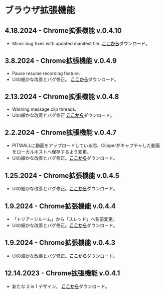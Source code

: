 # ブラウザ拡張機能

## 4.18.2024 - Chrome拡張機能 v.0.4.10

- Minor bug fixes with updated manifest file. [**ここから**](https://drive.google.com/drive/folders/1KQhEO\_SMMr\_kfwVEthifNThVUM6TRTbh?usp=drive\_link)ダウンロード。

## 3.8.2024 - Chrome拡張機能 v.0.4.9

- Pause resume recording feature.
- UIの細かな改善とバグ修正。 [**ここから**](https://drive.google.com/drive/folders/1KQhEO\_SMMr\_kfwVEthifNThVUM6TRTbh?usp=drive\_link)ダウンロード。

## 2.13.2024 - Chrome拡張機能 v.0.4.8

- Warning message clip threads.
- UIの細かな改善とバグ修正 [**ここから**](https://drive.google.com/drive/folders/1KQhEO\_SMMr\_kfwVEthifNThVUM6TRTbh?usp=drive\_link)ダウンロード。

## 2.2.2024 - Chrome拡張機能 v.0.4.7

- PITWALLに動画をアップロードしている間、Clipperがキャプチャした動画をローカルホストへ保存するよう変更。
- UIの細かな改善とバグ修正。[**ここから**](https://drive.google.com/drive/folders/1KQhEO\_SMMr\_kfwVEthifNThVUM6TRTbh?usp=drive\_link)ダウンロード。

## 1.25.2024 - Chrome拡張機能 v.0.4.5

- UIの細かな改善とバグ修正。[**ここから**](https://drive.google.com/drive/folders/1KQhEO\_SMMr\_kfwVEthifNThVUM6TRTbh?usp=drive\_link)ダウンロード。

## 1.9.2024 - Chrome拡張機能 v.0.4.4

- 「トリアージルーム」から「スレッド」へ名前変更。
- UIの細かな改善とバグ修正。[**ここから**](https://drive.google.com/drive/folders/1KQhEO\_SMMr\_kfwVEthifNThVUM6TRTbh?usp=drive\_link)ダウンロード。

## 1.9.2024 - Chrome拡張機能 v.0.4.3

- UIの細かな改善とバグ修正。[**ここから**](https://drive.google.com/drive/folders/1KQhEO\_SMMr\_kfwVEthifNThVUM6TRTbh?usp=drive\_link)ダウンロード。

## 12.14.2023 - Chrome拡張機能 v.0.4.1 &#x20;

- 新たな 2 in 1 デザイン。 [**ここから**](https://drive.google.com/drive/folders/1KQhEO\_SMMr\_kfwVEthifNThVUM6TRTbh?usp=drive\_link)ダウンロード。